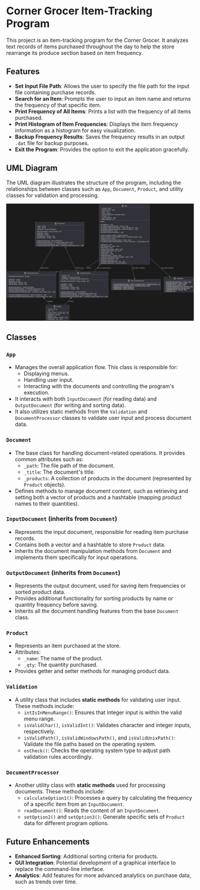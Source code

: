 # Corner Grocer Item-Tracking Program

This project is an item-tracking program for the Corner Grocer. It analyzes text records of items purchased throughout the day to help the store rearrange its produce section based on item frequency.

## Features

- **Set Input File Path**: Allows the user to specify the file path for the input file containing purchase records.
- **Search for an Item**: Prompts the user to input an item name and returns the frequency of that specific item.
- **Print Frequency of All Items**: Prints a list with the frequency of all items purchased.
- **Print Histogram of Item Frequencies**: Displays the item frequency information as a histogram for easy visualization.
- **Backup Frequency Results**: Saves the frequency results in an output `.dat` file for backup purposes.
- **Exit the Program**: Provides the option to exit the application gracefully.

## UML Diagram

The UML diagram illustrates the structure of the program, including the relationships between classes such as `App`, `Document`, `Product`, and utility classes for validation and processing.

![UML Diagram](Lawrence_Francis_Project3_UML.png)

## Classes

### `App`

- Manages the overall application flow. This class is responsible for:
  - Displaying menus.
  - Handling user input.
  - Interacting with the documents and controlling the program's execution.
- It interacts with both `InputDocument` (for reading data) and `OutputDocument` (for writing and sorting data).
- It also utilizes static methods from the `Validation` and `DocumentProcessor` classes to validate user input and process document data.

### `Document`

- The base class for handling document-related operations. It provides common attributes such as:
  - `_path`: The file path of the document.
  - `_title`: The document's title.
  - `_products`: A collection of products in the document (represented by `Product` objects).
- Defines methods to manage document content, such as retrieving and setting both a vector of products and a hashtable (mapping product names to their quantities).

### `InputDocument` (inherits from `Document`)

- Represents the input document, responsible for reading item purchase records.
- Contains both a vector and a hashtable to store `Product` data.
- Inherits the document manipulation methods from `Document` and implements them specifically for input operations.

### `OutputDocument` (inherits from `Document`)

- Represents the output document, used for saving item frequencies or sorted product data.
- Provides additional functionality for sorting products by name or quantity frequency before saving.
- Inherits all the document handling features from the base `Document` class.

### `Product`

- Represents an item purchased at the store.
- Attributes:
  - `_name`: The name of the product.
  - `_qty`: The quantity purchased.
- Provides getter and setter methods for managing product data.

### `Validation`

- A utility class that includes **static methods** for validating user input. These methods include:
  - `intIsInMenuRange()`: Ensures that integer input is within the valid menu range.
  - `isValidChar()`, `isValidInt()`: Validates character and integer inputs, respectively.
  - `isValidPath()`, `isValidWindowsPath()`, and `isValidUnixPath()`: Validate the file paths based on the operating system.
  - `osCheck()`: Checks the operating system type to adjust path validation rules accordingly.

### `DocumentProcessor`

- Another utility class with **static methods** used for processing documents. These methods include:
  - `calculateOption1()`: Processes a query by calculating the frequency of a specific item from an `InputDocument`.
  - `readDocument()`: Reads the content of an `InputDocument`.
  - `setOption2()` and `setOption3()`: Generate specific sets of `Product` data for different program options.

## Future Enhancements

- **Enhanced Sorting**: Additional sorting criteria for products.
- **GUI Integration**: Potential development of a graphical interface to replace the command-line interface.
- **Analytics**: Add features for more advanced analytics on purchase data, such as trends over time.
